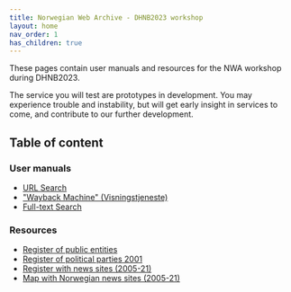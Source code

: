 ```yaml
---
title: Norwegian Web Archive - DHNB2023 workshop
layout: home
nav_order: 1
has_children: true
---
```


These pages contain user manuals and resources for the NWA workshop during DHNB2023.

The service you will test are prototypes in development. You may experience trouble and instability, but will get early insight in services to come, and contribute to our further development.

## Table of content

### User manuals
  - [URL Search](docs/url-search.md)
  - ["Wayback Machine" (Visningstjeneste)](docs/pywb.md)
  - [Full-text Search](docs/fulltext.md)

### Resources
  - [Register of public entities](docs/public.md)
  - [Register of political parties 2001](docs/valg2001.md)
  - [Register with news sites (2005-21)](docs/newssites.md)
  - [Map with Norwegian news sites (2005-21)](https://nettarkivet.beta.nb.no/map)